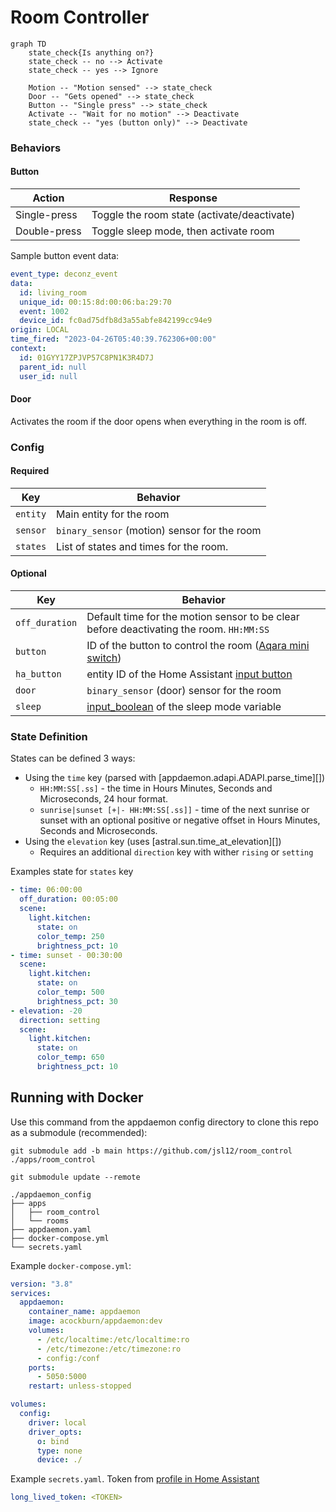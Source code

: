 # Room Controller

```mermaid
graph TD
    state_check{Is anything on?}
    state_check -- no --> Activate
    state_check -- yes --> Ignore

    Motion -- "Motion sensed" --> state_check
    Door -- "Gets opened" --> state_check
    Button -- "Single press" --> state_check
    Activate -- "Wait for no motion" --> Deactivate
    state_check -- "yes (button only)" --> Deactivate
```

### Behaviors

#### Button

| Action       | Response                                    |
|--------------|---------------------------------------------|
| Single-press | Toggle the room state (activate/deactivate) |
| Double-press | Toggle sleep mode, then activate room       |

Sample button event data:

```yaml
event_type: deconz_event
data:
  id: living_room
  unique_id: 00:15:8d:00:06:ba:29:70
  event: 1002
  device_id: fc0ad75dfb8d3a55abfe842199cc94e9
origin: LOCAL
time_fired: "2023-04-26T05:40:39.762306+00:00"
context:
  id: 01GYY17ZPJVP57C8PN1K3R4D7J
  parent_id: null
  user_id: null
```

#### Door

Activates the room if the door opens when everything in the room is off.

### Config

#### Required

| Key      | Behavior                                     |
|----------|----------------------------------------------|
| `entity` | Main entity for the room                     |
| `sensor` | `binary_sensor` (motion) sensor for the room |
| `states` | List of states and times for the room.       |

#### Optional

| Key            | Behavior                                                                                |
|----------------|-----------------------------------------------------------------------------------------|
| `off_duration` | Default time for the motion sensor to be clear before deactivating the room. `HH:MM:SS` |
| `button`       | ID of the button to control the room ([Aqara mini switch])                              |
| `ha_button`    | entity ID of the Home Assistant [input button]                                          |
| `door`         | `binary_sensor` (door) sensor for the room                                              |
| `sleep`        | [input_boolean] of the sleep mode variable                                              |

[input_boolean]: https://www.home-assistant.io/integrations/input_boolean/
[Aqara mini switch]: https://www.amazon.com/Aqara-WXKG11LM-Switch-Wireless-Remote/dp/B07D19YXND
[input button]: https://www.home-assistant.io/integrations/input_button/

### State Definition

States can be defined 3 ways:

- Using the `time` key (parsed with [appdaemon.adapi.ADAPI.parse_time][])
    - `HH:MM:SS[.ss]` - the time in Hours Minutes, Seconds and Microseconds, 24 hour format.
    - `sunrise|sunset [+|- HH:MM:SS[.ss]]` - time of the next sunrise or sunset with an optional positive or negative offset in Hours Minutes, Seconds and Microseconds.
- Using the `elevation` key (uses [astral.sun.time_at_elevation][])
    - Requires an additional `direction` key with wither `rising` or `setting`

Examples state for `states` key

```yaml
- time: 06:00:00
  off_duration: 00:05:00
  scene:
    light.kitchen:
      state: on
      color_temp: 250
      brightness_pct: 10
- time: sunset - 00:30:00
  scene:
    light.kitchen:
      state: on
      color_temp: 500
      brightness_pct: 30
- elevation: -20
  direction: setting
  scene:
    light.kitchen:
      state: on
      color_temp: 650
      brightness_pct: 10
```

## Running with Docker

Use this command from the appdaemon config directory to clone this repo as a submodule (recommended):

```
git submodule add -b main https://github.com/jsl12/room_control ./apps/room_control
```

```
git submodule update --remote
```

```shell
./appdaemon_config
├── apps
│   ├── room_control
│   └── rooms
├── appdaemon.yaml
├── docker-compose.yml
└── secrets.yaml
```

Example `docker-compose.yml`:

```yaml
version: "3.8"
services:
  appdaemon:
    container_name: appdaemon
    image: acockburn/appdaemon:dev
    volumes:
      - /etc/localtime:/etc/localtime:ro
      - /etc/timezone:/etc/timezone:ro
      - config:/conf
    ports:
      - 5050:5000
    restart: unless-stopped

volumes:
  config:
    driver: local
    driver_opts:
      o: bind
      type: none
      device: ./
```

Example `secrets.yaml`. Token from [profile in Home Assistant](http://homeassistant:8123/profile)

```yaml
long_lived_token: <TOKEN>
```
